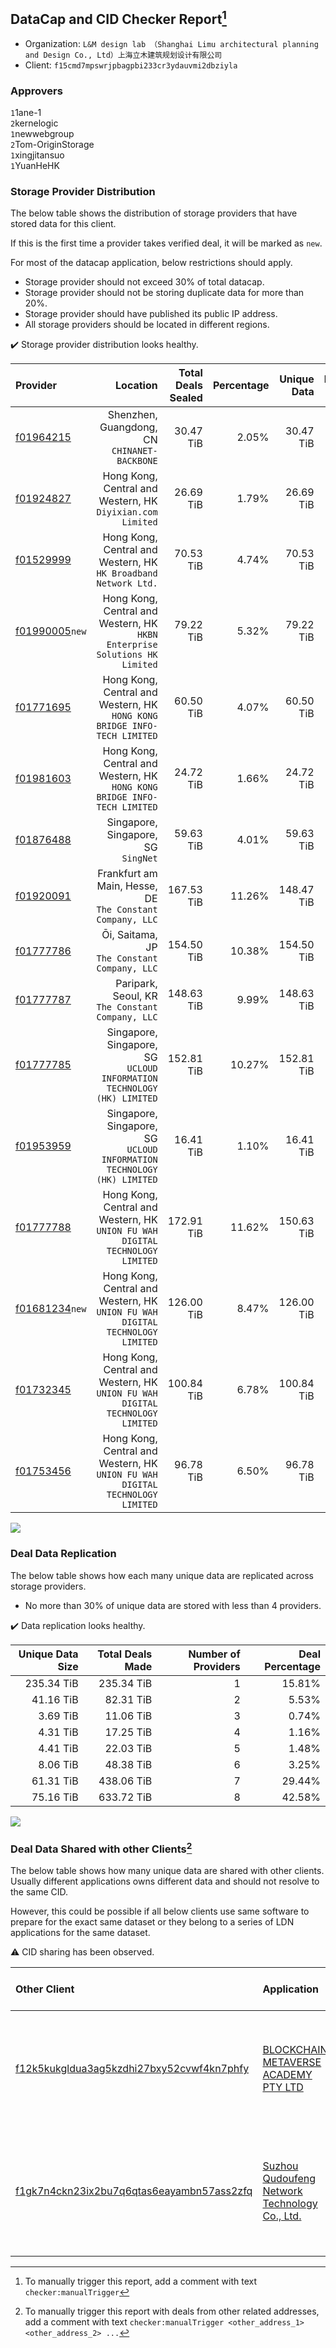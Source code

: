 ## DataCap and CID Checker Report[^1]
 - Organization: `L&M design lab （Shanghai Limu architectural planning and Design Co., Ltd）上海立木建筑规划设计有限公司`
 - Client: `f15cmd7mpswrjpbagpbi233cr3ydauvmi2dbziyla`
### Approvers
`1`1ane-1<br/>`2`kernelogic<br/>`1`newwebgroup<br/>`2`Tom-OriginStorage<br/>`1`xingjitansuo<br/>`1`YuanHeHK

### Storage Provider Distribution
The below table shows the distribution of storage providers that have stored data for this client.

If this is the first time a provider takes verified deal, it will be marked as `new`.

For most of the datacap application, below restrictions should apply.
 - Storage provider should not exceed 30% of total datacap.
 - Storage provider should not be storing duplicate data for more than 20%.
 - Storage provider should have published its public IP address.
 - All storage providers should be located in different regions.

✔️ Storage provider distribution looks healthy.

| Provider                                                    |                                                                         Location | Total Deals Sealed | Percentage | Unique Data | Duplicate Deals |
| :---------------------------------------------------------- | -------------------------------------------------------------------------------: | -----------------: | ---------: | ----------: | --------------: |
| [f01964215](https://filfox.info/en/address/f01964215)       |                                  Shenzhen, Guangdong, CN<br/>`CHINANET-BACKBONE` |          30.47 TiB |      2.05% |   30.47 TiB |           0.00% |
| [f01924827](https://filfox.info/en/address/f01924827)       |                    Hong Kong, Central and Western, HK<br/>`Diyixian.com Limited` |          26.69 TiB |      1.79% |   26.69 TiB |           0.00% |
| [f01529999](https://filfox.info/en/address/f01529999)       |               Hong Kong, Central and Western, HK<br/>`HK Broadband Network Ltd.` |          70.53 TiB |      4.74% |   70.53 TiB |           0.00% |
| [f01990005](https://filfox.info/en/address/f01990005)`new`  |    Hong Kong, Central and Western, HK<br/>`HKBN Enterprise Solutions HK Limited` |          79.22 TiB |      5.32% |   79.22 TiB |           0.00% |
| [f01771695](https://filfox.info/en/address/f01771695)       |      Hong Kong, Central and Western, HK<br/>`HONG KONG BRIDGE INFO-TECH LIMITED` |          60.50 TiB |      4.07% |   60.50 TiB |           0.00% |
| [f01981603](https://filfox.info/en/address/f01981603)       |      Hong Kong, Central and Western, HK<br/>`HONG KONG BRIDGE INFO-TECH LIMITED` |          24.72 TiB |      1.66% |   24.72 TiB |           0.00% |
| [f01876488](https://filfox.info/en/address/f01876488)       |                                           Singapore, Singapore, SG<br/>`SingNet` |          59.63 TiB |      4.01% |   59.63 TiB |           0.00% |
| [f01920091](https://filfox.info/en/address/f01920091)       |                     Frankfurt am Main, Hesse, DE<br/>`The Constant Company, LLC` |         167.53 TiB |     11.26% |  148.47 TiB |          11.38% |
| [f01777786](https://filfox.info/en/address/f01777786)       |                                  Ōi, Saitama, JP<br/>`The Constant Company, LLC` |         154.50 TiB |     10.38% |  154.50 TiB |           0.00% |
| [f01777787](https://filfox.info/en/address/f01777787)       |                              Paripark, Seoul, KR<br/>`The Constant Company, LLC` |         148.63 TiB |      9.99% |  148.63 TiB |           0.00% |
| [f01777785](https://filfox.info/en/address/f01777785)       |        Singapore, Singapore, SG<br/>`UCLOUD INFORMATION TECHNOLOGY (HK) LIMITED` |         152.81 TiB |     10.27% |  152.81 TiB |           0.00% |
| [f01953959](https://filfox.info/en/address/f01953959)       |        Singapore, Singapore, SG<br/>`UCLOUD INFORMATION TECHNOLOGY (HK) LIMITED` |          16.41 TiB |      1.10% |   16.41 TiB |           0.00% |
| [f01777788](https://filfox.info/en/address/f01777788)       | Hong Kong, Central and Western, HK<br/>`UNION FU WAH DIGITAL TECHNOLOGY LIMITED` |         172.91 TiB |     11.62% |  150.63 TiB |          12.89% |
| [f01681234](https://filfox.info/en/address/f01681234)`new`  | Hong Kong, Central and Western, HK<br/>`UNION FU WAH DIGITAL TECHNOLOGY LIMITED` |         126.00 TiB |      8.47% |  126.00 TiB |           0.00% |
| [f01732345](https://filfox.info/en/address/f01732345)       | Hong Kong, Central and Western, HK<br/>`UNION FU WAH DIGITAL TECHNOLOGY LIMITED` |         100.84 TiB |      6.78% |  100.84 TiB |           0.00% |
| [f01753456](https://filfox.info/en/address/f01753456)       | Hong Kong, Central and Western, HK<br/>`UNION FU WAH DIGITAL TECHNOLOGY LIMITED` |          96.78 TiB |      6.50% |   96.78 TiB |           0.00% |

<img src="https://raw.githubusercontent.com/data-preservation-programs/filplus-checker-assets/main/filecoin-project/filecoin-plus-large-datasets/issues/565/1677488066756.png"/>

### Deal Data Replication
The below table shows how each many unique data are replicated across storage providers.

- No more than 30% of unique data are stored with less than 4 providers.

✔️ Data replication looks healthy.

| Unique Data Size | Total Deals Made | Number of Providers | Deal Percentage |
| ---------------: | ---------------: | ------------------: | --------------: |
|       235.34 TiB |       235.34 TiB |                   1 |          15.81% |
|        41.16 TiB |        82.31 TiB |                   2 |           5.53% |
|         3.69 TiB |        11.06 TiB |                   3 |           0.74% |
|         4.31 TiB |        17.25 TiB |                   4 |           1.16% |
|         4.41 TiB |        22.03 TiB |                   5 |           1.48% |
|         8.06 TiB |        48.38 TiB |                   6 |           3.25% |
|        61.31 TiB |       438.06 TiB |                   7 |          29.44% |
|        75.16 TiB |       633.72 TiB |                   8 |          42.58% |

<img src="https://raw.githubusercontent.com/data-preservation-programs/filplus-checker-assets/main/filecoin-project/filecoin-plus-large-datasets/issues/565/1677488067503.png"/>

### Deal Data Shared with other Clients[^3]
The below table shows how many unique data are shared with other clients.
Usually different applications owns different data and should not resolve to the same CID.

However, this could be possible if all below clients use same software to prepare for the exact same dataset or they belong to a series of LDN applications for the same dataset.

⚠️ CID sharing has been observed.

| Other Client                                                                                                          | Application                                                                                                                    | Total Deals Affected | Unique CIDs | Approvers                                                                                                                                         |
| :-------------------------------------------------------------------------------------------------------------------- | :----------------------------------------------------------------------------------------------------------------------------- | -------------------: | ----------: | :------------------------------------------------------------------------------------------------------------------------------------------------ |
| [f12k5kukgldua3ag5kzdhi27bxy52cvwf4kn7phfy](https://filfox.info/en/address/f12k5kukgldua3ag5kzdhi27bxy52cvwf4kn7phfy) | [BLOCKCHAIN METAVERSE ACADEMY PTY LTD](https://github.com/filecoin-project/filecoin-plus-large-datasets/issues/1002)           |           102.09 TiB |       2,771 | `1`kernelogic<br/>`1`NDLABS-OFFICE<br/>`2`newwebgroup<br/>`1`stcouldlisa<br/>`1`Tom-OriginStorage<br/>`1`xingjitansuo<br/>`1`YuanHeHK             |
| [f1gk7n4ckn23ix2bu7q6qtas6eayambn57ass2zfq](https://filfox.info/en/address/f1gk7n4ckn23ix2bu7q6qtas6eayambn57ass2zfq) | [Suzhou Qudoufeng Network Technology Co\., Ltd\.](https://github.com/filecoin-project/filecoin-plus-large-datasets/issues/638) |            64.00 GiB |           2 | `1`1ane-1<br/>`1`ipfscn<br/>`2`kernelogic<br/>`1`liyunzhi-666<br/>`1`NDLABS-OFFICE<br/>`3`newwebgroup<br/>`1`stcouldlisa<br/>`3`Tom-OriginStorage |

[^1]: To manually trigger this report, add a comment with text `checker:manualTrigger`

[^2]: Deals from those addresses are combined into this report as they are specified with `checker:manualTrigger`

[^3]: To manually trigger this report with deals from other related addresses, add a comment with text `checker:manualTrigger <other_address_1> <other_address_2> ...`
